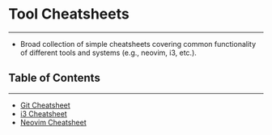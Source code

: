 # Tool Cheatsheets
---
- Broad collection of simple cheatsheets covering common functionality of different tools and systems (e.g., neovim, i3, etc.).
## Table of Contents
---
- [Git Cheatsheet](./Git%20Cheatsheet.md)
- [i3 Cheatsheet](./i3%20Cheatsheet.md)
- [Neovim Cheatsheet](./Neovim%20Cheatsheet.md)
